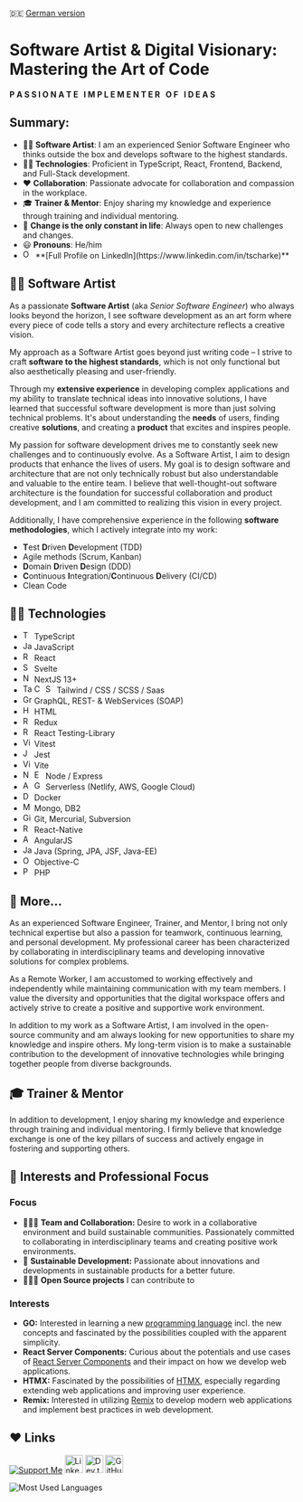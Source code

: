 🇩🇪 [German version](./README_DE.md)

# Software Artist & Digital Visionary: Mastering the Art of Code

<b>P A S S I O N A T E&nbsp;&nbsp;&nbsp;I M P L E M E N T E R&nbsp;&nbsp;&nbsp;O F&nbsp;&nbsp;&nbsp;I D E A S</b>

## Summary:

* 🧑‍🎨 **Software Artist**: I am an experienced Senior Software Engineer who thinks outside the box and develops software to the highest standards.
* 🧑‍💻 **Technologies**: Proficient in TypeScript, React, Frontend, Backend, and Full-Stack development.
* ❤️ **Collaboration**: Passionate advocate for collaboration and compassion in the workplace.
* 🎓 **Trainer & Mentor**: Enjoy sharing my knowledge and experience through training and individual mentoring.
* 📝 **Change is the only constant in life**: Always open to new challenges and changes.
* 😃 **Pronouns**: He/him
* <img src="https://raw.githubusercontent.com/danielcranney/readme-generator/main/public/icons/socials/linkedin.svg" width="14" height="16" alt="Objective-C" />
  &nbsp;**[Full Profile on LinkedIn](https://www.linkedin.com/in/tscharke)**

## 🧑‍🎨 Software Artist

As a passionate **Software Artist** (aka *Senior Software Engineer*) who always looks beyond the horizon, I see software development
as an art form where every piece of code tells a story and every architecture reflects a creative vision.

My approach as a Software Artist goes beyond just writing code – I strive to craft **software to the highest standards**,
which is not only functional but also aesthetically pleasing and user-friendly.

Through my **extensive experience** in developing complex applications and my ability to translate technical ideas into innovative solutions,
I have learned that successful software development is more than just solving technical problems. It's about understanding the **needs** of users,
finding creative **solutions**, and creating a **product** that excites and inspires people.

My passion for software development drives me to constantly seek new challenges and to continuously evolve.
As a Software Artist, I aim to design products that enhance the lives of users. My goal is to design software and architecture that are not only technically
robust but also understandable and valuable to the entire team. I believe that well-thought-out software architecture is the foundation for successful
collaboration and product development, and I am committed to realizing this vision in every project.

Additionally, I have comprehensive experience in the following **software methodologies**, which I actively integrate into my work:

- **T**est **D**riven **D**evelopment (TDD)
- Agile methods (Scrum, Kanban)
- **D**omain **D**riven **D**esign (DDD)
- **C**ontinuous **I**ntegration/**C**ontinuous **D**elivery (CI/CD)
- Clean Code

## 🧑‍💻 Technologies

<ul>
    <li>
        <img src="https://raw.githubusercontent.com/danielcranney/readme-generator/main/public/icons/skills/typescript-colored.svg" width="16" height="16" alt="TypeScript" /> 
        TypeScript
    </li>
    <li>
        <img src="https://raw.githubusercontent.com/danielcranney/readme-generator/main/public/icons/skills/javascript-colored.svg" width="16" height="16" alt="JavaScript" /> 
        JavaScript
    </li>
    <li>
        <img src="https://raw.githubusercontent.com/danielcranney/readme-generator/main/public/icons/skills/react-colored.svg" width="16" height="16" alt="React" /> 
        React
    </li>
    <li>
        <img src="https://raw.githubusercontent.com/danielcranney/readme-generator/main/public/icons/skills/svelte-colored.svg" width="16" height="16" alt="Svelte" /> 
        Svelte
    </li>
    <li>
        <img src="https://raw.githubusercontent.com/danielcranney/readme-generator/main/public/icons/skills/nextjs-colored.svg" width="16" height="16" alt="Next" /> 
        NextJS 13+
    </li>
    <li>
        <img src="https://raw.githubusercontent.com/danielcranney/readme-generator/main/public/icons/skills/tailwindcss-colored.svg" width="16" height="16" alt="Tailwind" /> 
        <img src="https://raw.githubusercontent.com/danielcranney/readme-generator/main/public/icons/skills/css3-colored.svg" width="16" height="16" alt="CSS" /> 
        <img src="https://raw.githubusercontent.com/danielcranney/readme-generator/main/public/icons/skills/sass-colored.svg" width="16" height="16" alt="Saas" /> 
        Tailwind / CSS / SCSS / Saas
    </li>
    <li>
        <img src="https://raw.githubusercontent.com/danielcranney/readme-generator/main/public/icons/skills/graphql-colored.svg" width="16" height="16" alt="GraphQL" /> 
        GraphQL, REST- & WebServices (SOAP)
    </li>
    <li>
        <img src="https://raw.githubusercontent.com/danielcranney/readme-generator/main/public/icons/skills/html5-colored.svg" width="16" height="16" alt="HTML" /> 
        HTML
    </li>
    <li>
        <img src="https://raw.githubusercontent.com/danielcranney/readme-generator/main/public/icons/skills/redux-colored.svg" width="16" height="16" alt="Redux" /> 
        Redux
    </li>
    <li>
        <img src="https://testing-library.com/img/octopus-64x64.png" width="16" height="16" alt="React Testing-Library" /> 
        React Testing-Library
    </li>
    <li>
        <img src="https://vitest.dev/logo-shadow.svg" width="16" height="16" alt="Vitest" /> 
        Vitest
    </li>
    <li>
        <img src="https://wallabyjs.com/assets/img/jest-logo.svg" width="16" height="16" alt="Jest" /> 
        Jest
    </li>
    <li>
        <img src="https://raw.githubusercontent.com/danielcranney/readme-generator/main/public/icons/skills/vite-colored.svg" width="16" height="16" alt="Vite" /> 
        Vite
    </li>
    <li>
        <img src="https://raw.githubusercontent.com/danielcranney/readme-generator/main/public/icons/skills/nodejs-colored.svg" width="16" height="16" alt="Node" /> 
        <img src="https://raw.githubusercontent.com/danielcranney/readme-generator/main/public/icons/skills/express-colored.svg" width="16" height="16" alt="Express" /> 
        Node / Express
    </li>
    <li>
      <img src="https://raw.githubusercontent.com/danielcranney/readme-generator/main/public/icons/skills/aws-colored.svg" width="16" height="16" alt="AWS" /> 
      <img src="https://raw.githubusercontent.com/danielcranney/readme-generator/main/public/icons/skills/googlecloud-colored.svg" width="16" height="16" alt="Google Cloud" /> 
      Serverless (Netlify, AWS, Google Cloud)
    </li>
    <li>
        <img src="https://raw.githubusercontent.com/danielcranney/readme-generator/main/public/icons/skills/docker-colored.svg" width="16" height="16" alt="Docker" /> 
        Docker
    </li>
    <li>
        <img src="https://raw.githubusercontent.com/danielcranney/readme-generator/main/public/icons/skills/mongodb-colored.svg" width="16" height="16" alt="Mongo" /> 
        Mongo, DB2
    </li>
    <li>
        <img src="https://raw.githubusercontent.com/danielcranney/readme-generator/main/public/icons/skills/git-colored.svg" width="16" height="16" alt="Git" />
        Git, Mercurial, Subversion
    </li>
    <li>
      <img src="https://raw.githubusercontent.com/danielcranney/readme-generator/main/public/icons/skills/react-colored.svg" width="16" height="16" alt="React Native" /> 
      React-Native
    </li>
    <li>
      <img src="https://raw.githubusercontent.com/danielcranney/readme-generator/main/public/icons/skills/angularjs-colored.svg" width="16" height="16" alt="AngularJS" />
      AngularJS
    </li>
    <li>
      <img src="https://raw.githubusercontent.com/danielcranney/readme-generator/main/public/icons/skills/java-colored.svg" width="16" height="16" alt="Java" />
      Java (Spring, JPA, JSF, Java-EE)
    </li>
    <li>
      <img src="https://raw.githubusercontent.com/danielcranney/readme-generator/main/public/icons/skills/c-colored.svg" width="16" height="16" alt="Objective-C" /> 
      Objective-C
    </li>
    <li>
      <img src="https://raw.githubusercontent.com/danielcranney/readme-generator/main/public/icons/skills/php-colored.svg" width="16" height="16" alt="PHP" />
      PHP
    </li>
</ul>

## 🦸‍ More…

As an experienced Software Engineer, Trainer, and Mentor, I bring not only technical expertise but also a passion for teamwork, continuous learning, and
personal development. My professional career has been characterized by collaborating in interdisciplinary teams and developing innovative solutions for complex
problems.

As a Remote Worker, I am accustomed to working effectively and independently while maintaining communication with my team members. I value the diversity and
opportunities that the digital workspace offers and actively strive to create a positive and supportive work environment.

In addition to my work as a Software Artist, I am involved in the open-source community and am always looking for new opportunities to share my knowledge and
inspire others. My long-term vision is to make a sustainable contribution to the development of innovative technologies while bringing together people from
diverse backgrounds.

## 🎓 Trainer & Mentor

In addition to development, I enjoy sharing my knowledge and experience through training and individual mentoring. I firmly believe that knowledge exchange is
one of the key pillars of success and actively engage in fostering and supporting others.

## 🫶 Interests and Professional Focus

### Focus

* 🧑‍🤝‍🧑 **Team and Collaboration:** Desire to work in a collaborative environment and build sustainable communities. Passionately committed to collaborating in
  interdisciplinary teams and creating positive work environments.
* 🫶 **Sustainable Development:** Passionate about innovations and developments in sustainable products for a better future.
* 🧑‍🤝‍🧑 **Open Source projects** I can contribute to

### Interests

* **GO:** Interested in learning a new [programming language](https://go.dev) incl. the new concepts and fascinated by the possibilities coupled with the
  apparent simplicity.
* **React Server Components:** Curious about the potentials and use cases
  of [React Server Components](https://react.dev/blog/2023/03/22/react-labs-what-we-have-been-working-on-march-2023#react-server-components) and their impact on
  how we develop web applications.
* **HTMX:** Fascinated by the possibilities of [HTMX](https://www.jetbrains.com/guide/dotnet/tutorials/htmx-aspnetcore/what-is-htmx), especially regarding
  extending web applications and improving user experience.
* **Remix:** Interested in utilizing [Remix](https://remix.run) to develop modern web applications and implement best practices in web development.

## ❤️ Links

[![Support Me](https://img.shields.io/static/v1?label=Support%20Me&message=%E2%9D%A4&logo=GitHub&color=%23fe8e86)](https://github.com/sponsors/tscharke)
[<img src="https://raw.githubusercontent.com/danielcranney/readme-generator/main/public/icons/socials/linkedin.svg" width="32" height="32" alt="LinkedIn Profile">](https://www.linkedin.com/in/tscharke)
[<img src="https://raw.githubusercontent.com/danielcranney/readme-generator/main/public/icons/socials/devdotto.svg" width="32" height="32" alt="Dev.to Profile">](https://www.dev.to/tscharke)
[<img src="https://raw.githubusercontent.com/danielcranney/readme-generator/main/public/icons/socials/github.svg" width="32" height="32" alt="GitHub Profile">](https://www.github.com/tscharke)

![Most Used Languages](https://github-readme-stats.vercel.app/api/top-langs/?username=tscharke&show_icons=true&theme=transparent&layout=compact&hide_progress=true&hide_border=true&langs_count=5&hide=Java,Ruby,Starlark&cache_seconds=86400)
